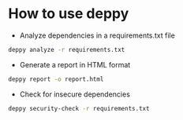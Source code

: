 # How to use deppy

- Analyze dependencies in a requirements.txt file

```bash
deppy analyze -r requirements.txt
```

- Generate a report in HTML format

```bash
deppy report -o report.html
```

- Check for insecure dependencies

```bash
deppy security-check -r requirements.txt
```

